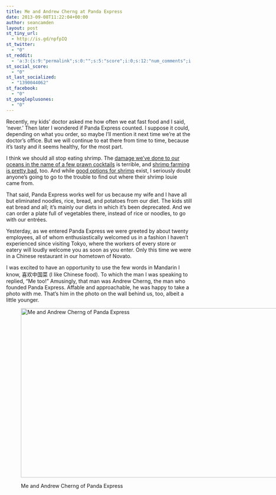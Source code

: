 ```yaml
---
title: Me and Andrew Cherng at Panda Express
date: 2013-09-08T11:22:04+00:00
author: seancamden
layout: post
st_tiny_url:
  - http://is.gd/npfpIQ
st_twitter:
  - "0"
st_reddit:
  - 'a:3:{s:9:"permalink";s:0:"";s:5:"score";i:0;s:12:"num_comments";i:0;}'
st_social_score:
  - "0"
st_last_socialized:
  - "1390044062"
st_facebook:
  - "0"
st_googleplusones:
  - "0"
---
```

Recently, my kids&#8217; doctor asked me how often we eat fast food and I said, &#8216;never.&#8217; Then later I wondered if Panda Express counted. I suppose it could, depending on what you order, so maybe I&#8217;ll mention it next time we&#8217;re at the doctor&#8217;s office. But we will continue to eat there from time to time, because it&#8217;s tasty and it seems healthy, for the most part.

I think we should all stop eating shrimp. The [damage we&#8217;ve done to our oceans in the name of a few prawn cocktails](http://www.naturalnews.com/029672_Shrimp_environment.html) is terrible, and [shrimp farming is pretty bad](http://www.enn.com/top_stories/article/40963), too. And while [good options for shrimp](http://www.montereybayaquarium.org/cr/SeafoodWatch/web/sfw_factsheet.aspx?fid=44) exist, I seriously doubt anyone&#8217;s going to go to the trouble to find out where their shrimp louie came from.

That said, Panda Express works well for us because my wife and I have all but eliminated noodles, rice, bread, and potatoes from our diet. The kids still eat bread and all; it&#8217;s mainly our diets in which it&#8217;s been deprecated. And we can order a plate full of vegetables there, instead of rice or noodles, to go with our entr&eacute;es.

Yesterday, as we entered Panda Express we were greeted by about twenty employees, all of whom enthusiastically welcomed us in a fashion I haven&#8217;t experienced since visiting Tokyo, where the workers of every store or eatery will loudly welcome you as soon as you enter. Only this time we were in a Chinese restaurant in our hometown of Novato.

I was excited to have an opportunity to use the few words in Mandarin I know, 喜欢中国菜 (I like Chinese food). To which the man I was speaking to replied, &#8220;Me too!&#8221; Amusingly, that man was Andrew Cherng, the man who founded Panda Express. Affable and approachable, he was happy to take a photo with me. That&#8217;s him in the photo on the wall behind us, too, albeit a little younger.<figure id="attachment_531" style="width: 816px" class="wp-caption alignnone">

[<img src="http://www.seancamden.com/wp-content/uploads/2013/09/andrew-cherng-sean-camden.jpg" alt="Me and Andrew Cherng of Panda Express" width="816" height="460" class="size-full wp-image-531" srcset="http://seancamden.cosm/wp-content/uploads/2013/09/andrew-cherng-sean-camden.jpg 816w, http://seancamden.cosm/wp-content/uploads/2013/09/andrew-cherng-sean-camden-300x169.jpg 300w" sizes="(max-width: 816px) 100vw, 816px" />](http://www.seancamden.com/wp-content/uploads/2013/09/andrew-cherng-sean-camden.jpg)<figcaption class="wp-caption-text">Me and Andrew Cherng of Panda Express</figcaption></figure>